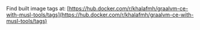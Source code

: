 Find built image tags at: [https://hub.docker.com/r/khalafmh/graalvm-ce-with-musl-tools/tags](https://hub.docker.com/r/khalafmh/graalvm-ce-with-musl-tools/tags)